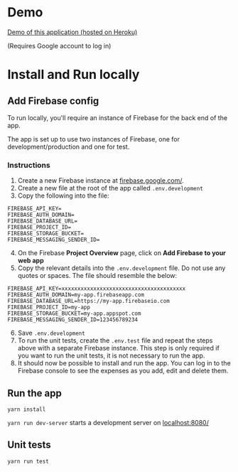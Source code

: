 # Demo
[Demo of this application (hosted on Heroku)](https://quiet-reaches-30094.herokuapp.com/)

(Requires Google account to log in)

# Install and Run locally

## Add Firebase config
To run locally, you'll require an instance of Firebase for the back end of the app.

The app is set up to use two instances of Firebase, one for development/production and one for test.

### Instructions

1. Create a new Firebase instance at [firebase.google.com/](https://firebase.google.com/).
2. Create a new file at the root of the app called `.env.development`
3. Copy the following into the file:
```
FIREBASE_API_KEY=
FIREBASE_AUTH_DOMAIN=
FIREBASE_DATABASE_URL=
FIREBASE_PROJECT_ID=
FIREBASE_STORAGE_BUCKET=
FIREBASE_MESSAGING_SENDER_ID=
```
4. On the Firebase **Project Overview** page, click on **Add Firebase to your web app**
5. Copy the relevant details into the `.env.development` file. Do not use any quotes or spaces. The file should resemble the below:
```
FIREBASE_API_KEY=xxxxxxxxxxxxxxxxxxxxxxxxxxxxxxxxxxxxxxx
FIREBASE_AUTH_DOMAIN=my-app.firebaseapp.com
FIREBASE_DATABASE_URL=https://my-app.firebaseio.com
FIREBASE_PROJECT_ID=my-app
FIREBASE_STORAGE_BUCKET=my-app.appspot.com
FIREBASE_MESSAGING_SENDER_ID=123456789234
```
6. Save `.env.development`
7. To run the unit tests, create the `.env.test` file and repeat the steps above with a separate Firebase instance. This step is only required if you want to run the unit tests, it is not necessary to run the app.
8. It should now be possible to install and run the app. You can log in to the Firebase console to see the expenses as you add, edit and delete them.

## Run the app
`yarn install`

`yarn run dev-server` starts a development server on [localhost:8080/](http://localhost:8080/)

## Unit tests
`yarn run test`

